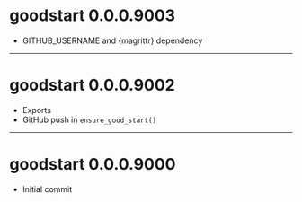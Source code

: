 # goodstart 0.0.0.9003

- GITHUB_USERNAME and {magrittr} dependency

--------------------------------------------------------------------------------

# goodstart 0.0.0.9002

- Exports
- GitHub push in `ensure_good_start()`

--------------------------------------------------------------------------------

# goodstart 0.0.0.9000

- Initial commit
